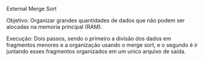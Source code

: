﻿External Merge Sort

Objetivo: Organizar grandes quantidades de dados que não podem ser alocadas na memoria principal (RAM). 

Execução: Dois passos, sendo o primeiro a divisão dos dados em fragmentos menores e a organização usando o merge sort, e o segundo é ir juntando esses fragmentos organizados em um unico arquivo de saída.
